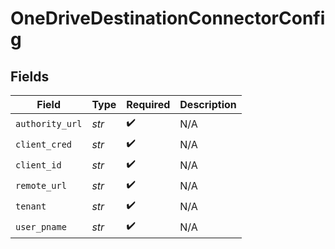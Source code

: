 # OneDriveDestinationConnectorConfig


## Fields

| Field              | Type               | Required           | Description        |
| ------------------ | ------------------ | ------------------ | ------------------ |
| `authority_url`    | *str*              | :heavy_check_mark: | N/A                |
| `client_cred`      | *str*              | :heavy_check_mark: | N/A                |
| `client_id`        | *str*              | :heavy_check_mark: | N/A                |
| `remote_url`       | *str*              | :heavy_check_mark: | N/A                |
| `tenant`           | *str*              | :heavy_check_mark: | N/A                |
| `user_pname`       | *str*              | :heavy_check_mark: | N/A                |